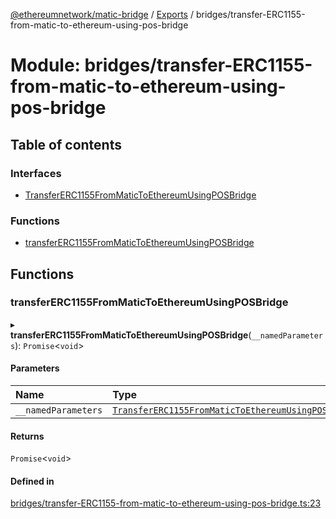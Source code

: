 [@ethereumnetwork/matic-bridge](../README.md) / [Exports](../modules.md) / bridges/transfer-ERC1155-from-matic-to-ethereum-using-pos-bridge

# Module: bridges/transfer-ERC1155-from-matic-to-ethereum-using-pos-bridge

## Table of contents

### Interfaces

- [TransferERC1155FromMaticToEthereumUsingPOSBridge](../interfaces/bridges_transfer_ERC1155_from_matic_to_ethereum_using_pos_bridge.TransferERC1155FromMaticToEthereumUsingPOSBridge.md)

### Functions

- [transferERC1155FromMaticToEthereumUsingPOSBridge](bridges_transfer_ERC1155_from_matic_to_ethereum_using_pos_bridge.md#transfererc1155frommatictoethereumusingposbridge)

## Functions

### transferERC1155FromMaticToEthereumUsingPOSBridge

▸ **transferERC1155FromMaticToEthereumUsingPOSBridge**(`__namedParameters`): `Promise`<`void`\>

#### Parameters

| Name | Type |
| :------ | :------ |
| `__namedParameters` | [`TransferERC1155FromMaticToEthereumUsingPOSBridge`](../interfaces/bridges_transfer_ERC1155_from_matic_to_ethereum_using_pos_bridge.TransferERC1155FromMaticToEthereumUsingPOSBridge.md) |

#### Returns

`Promise`<`void`\>

#### Defined in

[bridges/transfer-ERC1155-from-matic-to-ethereum-using-pos-bridge.ts:23](https://github.com/KedziaPawel/matic-bridge/blob/36bf298/src/bridges/transfer-ERC1155-from-matic-to-ethereum-using-pos-bridge.ts#L23)
